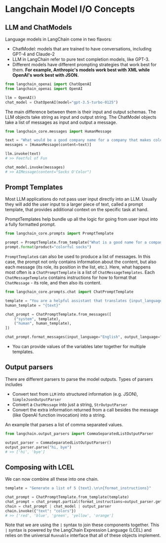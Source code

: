 # Langchain Model I/O Concepts

## LLM and ChatModels

Language models in LangChain come in two flavors:

* ChatModel: models that are trained to have conversations, including GPT-4 and Claude-2
* LLM in LangChain refer to pure text completion models, like GPT-3.
* Different models have different prompting strategies that work best for them. **For example, Anthropic's models work best with XML while OpenAI's work best with JSON.**

```python
from langchain_openai import ChatOpenAI
from langchain_openai import OpenAI

llm = OpenAI()
chat_model = ChatOpenAI(model="gpt-3.5-turbo-0125")
```

The main difference between them is their input and output schemas. The LLM objects take string as input and output string. The ChatModel objects take a list of messages as input and output a message.

```python
from langchain_core.messages import HumanMessage

text = "What would be a good company name for a company that makes colorful socks?"
messages = [HumanMessage(content=text)]

llm.invoke(text)
# >> Feetful of Fun

chat_model.invoke(messages)
# >> AIMessage(content="Socks O'Color")
```

## Prompt Templates

Most LLM applications do not pass user input directly into an LLM. Usually they will add the user input to a larger piece of text, called a prompt template, that provides additional context on the specific task at hand.

PromptTemplates help bundle up all the logic for going from user input into a fully formatted prompt. 

```python
from langchain_core.prompts import PromptTemplate

prompt = PromptTemplate.from_template("What is a good name for a company that makes {product}?")
prompt.format(product="colorful socks")
```

`PromptTemplate`s can also be used to produce a list of messages. In this case, the prompt not only contains information about the content, but also each message (its role, its position in the list, etc.). Here, what happens most often is a `ChatPromptTemplate` is a list of `ChatMessageTemplates`. Each `ChatMessageTemplate` contains instructions for how to format that `ChatMessage` - its role, and then also its content.

```python
from langchain_core.prompts.chat import ChatPromptTemplate

template = "You are a helpful assistant that translates {input_language} to {output_language}."
human_template = "{text}"

chat_prompt = ChatPromptTemplate.from_messages([
    ("system", template),
    ("human", human_template),
])

chat_prompt.format_messages(input_language="English", output_language="French", text="I love programming.")
```

* You can provide values of the variables later together for multiple templates.

## Output parsers

There are different parsers to parse the model outputs. Types of parsers includes

- Convert text from `LLM` into structured information (e.g. JSON), `SimpleJsonOutputParser`
- Convert a `ChatMessage` into just a string, `StrOutputParser`
- Convert the extra information returned from a call besides the message (like OpenAI function invocation) into a string.

An example that parses a list of comma separated values.

```python
from langchain.output_parsers import CommaSeparatedListOutputParser

output_parser = CommaSeparatedListOutputParser()
output_parser.parse("hi, bye")
# >> ['hi', 'bye']
```

## Composing with LCEL

We can now combine all these into one chain.

```python
template = "Generate a list of 5 {text}.\n\n{format_instructions}"

chat_prompt = ChatPromptTemplate.from_template(template)
chat_prompt = chat_prompt.partial(format_instructions=output_parser.get_format_instructions())
chain = chat_prompt | chat_model | output_parser
chain.invoke({"text": "colors"})
# >> ['red', 'blue', 'green', 'yellow', 'orange']
```

Note that we are using the `|` syntax to join these components together. This `|` syntax is powered by the LangChain Expression Language (LCEL) and relies on the universal `Runnable` interface that all of these objects implement.

























